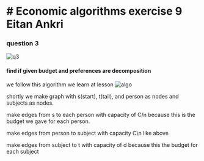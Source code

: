 # # Economic algorithms exercise 9 Eitan Ankri

### question 3
![q3](https://github.com/eytan1998/EA9/blob/master/Q3.png)

#### find if given budget and preferences are decomposition
we follow this algorithm we learn at lesson
![algo](https://github.com/eytan1998/EA5/blob/master/How.png)

shortly we make graph with s(start), t(tail), and person as nodes and subjects as nodes.

make edges from s to each person with capacity of C/n because this is the budget we gave for each person. 

make edges from person to subject with capacity C\n like above

make edges from subject to t with capacity of d because this the budget for each subject


